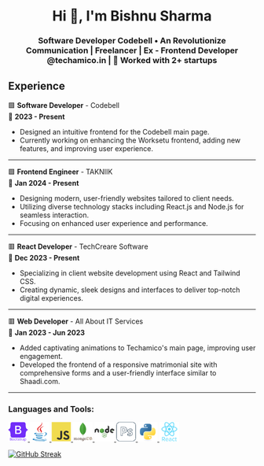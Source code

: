 <h1 align="center">Hi 👋, I'm Bishnu Sharma</h1>
<h3 align="center">Software Developer Codebell • An Revolutionize Communication | Freelancer | Ex - Frontend Developer @techamico.in | 🚀 Worked with 2+ startups</h3>

## Experience
🟩 **Software Developer** - Codebell   
📅 **2023 - Present**  
- Designed an intuitive frontend for the Codebell main page.  
- Currently working on enhancing the Worksetu frontend, adding new features, and improving user experience.  

---

🟩 **Frontend Engineer** - TAKNIIK  
📅 **Jan 2024 - Present**  
- Designing modern, user-friendly websites tailored to client needs.  
- Utilizing diverse technology stacks including React.js and Node.js for seamless interaction.  
- Focusing on enhanced user experience and performance.

---

🟥 **React Developer** - TechCreare Software   
📅 **Dec 2023 - Present**  
- Specializing in client website development using React and Tailwind CSS.  
- Creating dynamic, sleek designs and interfaces to deliver top-notch digital experiences.  

---

🟥 **Web Developer** - All About IT Services  
📅 **Jan 2023 - Jun 2023**  
- Added captivating animations to Techamico's main page, improving user engagement.  
- Developed the frontend of a responsive matrimonial site with comprehensive forms and a user-friendly interface similar to Shaadi.com.

---

<h3 align="left">Languages and Tools:</h3>
<p align="left"> <a href="https://getbootstrap.com" target="_blank" rel="noreferrer"> <img src="https://raw.githubusercontent.com/devicons/devicon/master/icons/bootstrap/bootstrap-plain-wordmark.svg" alt="bootstrap" width="40" height="40"/> </a> <a href="https://www.cprogramming.com/" target="_blank" rel="noreferrer"> <img src="https://raw.githubusercontent.com/devicons/devicon/master/icons/java/java-original.svg" alt="java" width="40" height="40"/> </a> <a href="https://developer.mozilla.org/en-US/docs/Web/JavaScript" target="_blank" rel="noreferrer"> <img src="https://raw.githubusercontent.com/devicons/devicon/master/icons/javascript/javascript-original.svg" alt="javascript" width="40" height="40"/> </a> <a href="https://www.mongodb.com/" target="_blank" rel="noreferrer"> <img src="https://raw.githubusercontent.com/devicons/devicon/master/icons/mongodb/mongodb-original-wordmark.svg" alt="mongodb" width="40" height="40"/> </a> <a href="https://nodejs.org" target="_blank" rel="noreferrer"> <img src="https://raw.githubusercontent.com/devicons/devicon/master/icons/nodejs/nodejs-original-wordmark.svg" alt="nodejs" width="40" height="40"/> </a> <a href="https://www.photoshop.com/en" target="_blank" rel="noreferrer"> <img src="https://raw.githubusercontent.com/devicons/devicon/master/icons/photoshop/photoshop-line.svg" alt="photoshop" width="40" height="40"/> </a> <a href="https://www.python.org" target="_blank" rel="noreferrer"> <img src="https://raw.githubusercontent.com/devicons/devicon/master/icons/python/python-original.svg" alt="python" width="40" height="40"/> </a> <a href="https://reactjs.org/" target="_blank" rel="noreferrer"> <img src="https://raw.githubusercontent.com/devicons/devicon/master/icons/react/react-original-wordmark.svg" alt="react" width="40" height="40"/> </a> </p>

[![GitHub Streak](https://github-readme-streak-stats.herokuapp.com/?user=vishnusharma7&theme=merko)](https://git.io/streak-stats)


